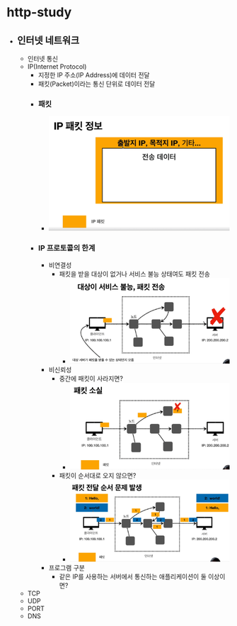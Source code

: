 # http-study

+ ## 인터넷 네트워크
  + 인터넷 통신
  + IP(Internet Protocol)
    + 지정한 IP 주소(IP Address)에 데이터 전달
    + 패킷(Packet)이라는 통신 단위로 데이터 전달
    + ### 패킷
      + ![img.png](images/packet.png)
    + ### IP 프로토콜의 한계
      + 비연결성
        + 패킷을 받을 대상이 없거나 서비스 불능 상태여도 패킷 전송
          + ![img_1.png](images/packet-no-connection.png)
      + 비신뢰성
        + 중간에 패킷이 사라지면?
          + ![img_2.png](images/packet-disapper.png)
        + 패킷이 순서대로 오지 않으면?
          + ![img_3.png](images/packet-no-order.png)
      + 프로그램 구분
        + 같은 IP를 사용하는 서버에서 통신하는 애플리케이션이 둘 이상이면?
  + TCP
  + UDP
  + PORT
  + DNS